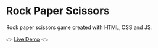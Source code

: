 # Rock Paper Scissors

Rock paper scissors game created with HTML, CSS and JS.

:point_right: [Live Demo](https://simonas-riska.github.io/rock-paper-scissors/?) :point_left: